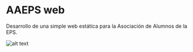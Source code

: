 # AAEPS web

Desarrollo de una simple web estática para la Asociación de Alumnos de la EPS.

![alt text](https://github.com/Luisbp27/website-legacy/assets/img/web_aaeps.jpg)
